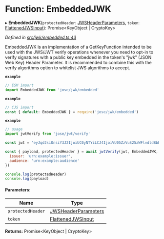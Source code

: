 # Function: EmbeddedJWK

▸ **EmbeddedJWK**(`protectedHeader`: [JWSHeaderParameters](../interfaces/_types_d_.jwsheaderparameters.md), `token`: [FlattenedJWSInput](../interfaces/_types_d_.flattenedjwsinput.md)): Promise\<KeyObject \| CryptoKey>

*Defined in [src/jwk/embedded.ts:43](https://github.com/panva/jose/blob/v3.3.2/src/jwk/embedded.ts#L43)*

EmbeddedJWK is an implementation of a GetKeyFunction intended to be used with the
JWS/JWT verify operations whenever you need to opt-in to verify signatures with
a public key embedded in the token's "jwk" (JSON Web Key) Header Parameter.
It is recommended to combine this with the verify algorithms option to whitelist
JWS algorithms to accept.

**`example`** 
```js
// ESM import
import EmbeddedJWK from 'jose/jwk/embedded'
```

**`example`** 
```js
// CJS import
const { default: EmbeddedJWK } = require('jose/jwk/embedded')
```

**`example`** 
```js
// usage
import jwtVerify from 'jose/jwt/verify'

const jwt = 'eyJqd2siOnsiY3J2IjoiUC0yNTYiLCJ4IjoiVU05ZzVuS25aWFlvdldBbE03NmNMejl2VG96UmpfX0NIVV9kT2wtZ09vRSIsInkiOiJkczhhZVF3MWwyY0RDQTdiQ2tPTnZ3REtwWEFidFhqdnFDbGVZSDhXc19VIiwia3R5IjoiRUMifSwiYWxnIjoiRVMyNTYifQ.eyJpc3MiOiJ1cm46ZXhhbXBsZTppc3N1ZXIiLCJhdWQiOiJ1cm46ZXhhbXBsZTphdWRpZW5jZSIsImlhdCI6MTYwNDU4MDc5NH0.60boak3_dErnW47ZPty1C0nrjeVq86EN_eK0GOq6K8w2OA0thKoBxFK4j-NuU9yZ_A9UKGxPT_G87DladBaV9g'

const { payload, protectedHeader } = await jwtVerify(jwt, EmbeddedJWK, {
  issuer: 'urn:example:issuer',
  audience: 'urn:example:audience'
})

console.log(protectedHeader)
console.log(payload)
```

#### Parameters:

Name | Type |
------ | ------ |
`protectedHeader` | [JWSHeaderParameters](../interfaces/_types_d_.jwsheaderparameters.md) |
`token` | [FlattenedJWSInput](../interfaces/_types_d_.flattenedjwsinput.md) |

**Returns:** Promise\<KeyObject \| CryptoKey>
